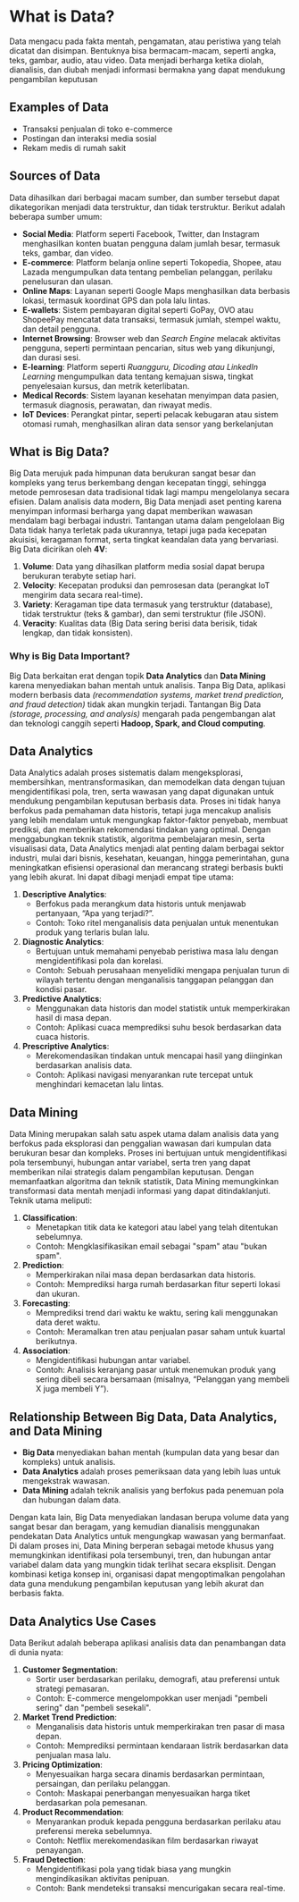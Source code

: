 # What is Data?
Data mengacu pada fakta mentah, pengamatan, atau peristiwa yang telah dicatat dan disimpan. Bentuknya bisa bermacam-macam, seperti angka, teks, gambar, audio, atau video. Data menjadi berharga ketika diolah, dianalisis, dan diubah menjadi informasi bermakna yang dapat mendukung pengambilan keputusan

## Examples of Data
- Transaksi penjualan di toko e-commerce
- Postingan dan interaksi media sosial
- Rekam medis di rumah sakit

## Sources of Data
Data dihasilkan dari berbagai macam sumber, dan sumber tersebut dapat dikategorikan menjadi data terstruktur, dan tidak terstruktur. Berikut adalah beberapa sumber umum:
- **Social Media**: Platform seperti Facebook, Twitter, dan Instagram menghasilkan konten buatan pengguna dalam jumlah besar, termasuk teks, gambar, dan video.
- **E-commerce**: Platform belanja online seperti Tokopedia, Shopee, atau Lazada mengumpulkan data tentang pembelian pelanggan, perilaku penelusuran dan ulasan.
- **Online Maps**: Layanan seperti Google Maps menghasilkan data berbasis lokasi, termasuk koordinat GPS dan pola lalu lintas.
- **E-wallets**: Sistem pembayaran digital seperti GoPay, OVO atau ShopeePay mencatat data transaksi, termasuk jumlah, stempel waktu, dan detail pengguna.
- **Internet Browsing**: Browser web dan _Search Engine_ melacak aktivitas pengguna, seperti permintaan pencarian, situs web yang dikunjungi, dan durasi sesi.
- **E-learning**: Platform seperti _Ruangguru, Dicoding atau LinkedIn Learning_ mengumpulkan data tentang kemajuan siswa, tingkat penyelesaian kursus, dan metrik keterlibatan.
- **Medical Records**: Sistem layanan kesehatan menyimpan data pasien, termasuk diagnosis, perawatan, dan riwayat medis.
- **IoT Devices**: Perangkat pintar, seperti pelacak kebugaran atau sistem otomasi rumah, menghasilkan aliran data sensor yang berkelanjutan

## What is Big Data?
Big Data merujuk pada himpunan data berukuran sangat besar dan kompleks yang terus berkembang dengan kecepatan tinggi, sehingga metode pemrosesan data tradisional tidak lagi mampu mengelolanya secara efisien. Dalam analisis data modern, Big Data menjadi aset penting karena menyimpan informasi berharga yang dapat memberikan wawasan mendalam bagi berbagai industri. Tantangan utama dalam pengelolaan Big Data tidak hanya terletak pada ukurannya, tetapi juga pada kecepatan akuisisi, keragaman format, serta tingkat keandalan data yang bervariasi. Big Data dicirikan oleh **4V**:

1. **Volume**: Data yang dihasilkan platform media sosial dapat berupa berukuran terabyte setiap hari.
2. **Velocity**: Kecepatan produksi dan pemrosesan data (perangkat IoT mengirim data secara real-time).
3. **Variety**: Keragaman tipe data termasuk yang terstruktur (database), tidak terstruktur (teks & gambar), dan semi terstruktur (file JSON).
4. **Veracity**: Kualitas data (Big Data sering berisi data berisik, tidak lengkap, dan tidak konsisten).

### Why is Big Data Important?
Big Data berkaitan erat dengan topik **Data Analytics** dan **Data Mining** karena menyediakan bahan mentah untuk analisis. Tanpa Big Data, aplikasi modern berbasis data _(recommendation systems, market trend prediction, and fraud detection)_ tidak akan mungkin terjadi. Tantangan Big Data _(storage, processing, and analysis)_ mengarah pada pengembangan alat dan teknologi canggih seperti **Hadoop, Spark, and Cloud computing**.

## Data Analytics
Data Analytics adalah proses sistematis dalam mengeksplorasi, membersihkan, mentransformasikan, dan memodelkan data dengan tujuan mengidentifikasi pola, tren, serta wawasan yang dapat digunakan untuk mendukung pengambilan keputusan berbasis data. Proses ini tidak hanya berfokus pada pemahaman data historis, tetapi juga mencakup analisis yang lebih mendalam untuk mengungkap faktor-faktor penyebab, membuat prediksi, dan memberikan rekomendasi tindakan yang optimal. Dengan menggabungkan teknik statistik, algoritma pembelajaran mesin, serta visualisasi data, Data Analytics menjadi alat penting dalam berbagai sektor industri, mulai dari bisnis, kesehatan, keuangan, hingga pemerintahan, guna meningkatkan efisiensi operasional dan merancang strategi berbasis bukti yang lebih akurat. Ini dapat dibagi menjadi empat tipe utama:
1. **Descriptive Analytics**:
   - Berfokus pada merangkum data historis untuk menjawab pertanyaan, “Apa yang terjadi?”.
   - Contoh: Toko ritel menganalisis data penjualan untuk menentukan produk yang terlaris bulan lalu.
2. **Diagnostic Analytics**:
   - Bertujuan untuk memahami penyebab peristiwa masa lalu dengan mengidentifikasi pola dan korelasi.
   - Contoh: Sebuah perusahaan menyelidiki mengapa penjualan turun di wilayah tertentu dengan menganalisis tanggapan pelanggan dan kondisi pasar.
3. **Predictive Analytics**:
   - Menggunakan data historis dan model statistik untuk memperkirakan hasil di masa depan.
   - Contoh: Aplikasi cuaca memprediksi suhu besok berdasarkan data cuaca historis.
4. **Prescriptive Analytics**:
   - Merekomendasikan tindakan untuk mencapai hasil yang diinginkan berdasarkan analisis data.
   - Contoh: Aplikasi navigasi menyarankan rute tercepat untuk menghindari kemacetan lalu lintas.

## Data Mining
Data Mining merupakan salah satu aspek utama dalam analisis data yang berfokus pada eksplorasi dan penggalian wawasan dari kumpulan data berukuran besar dan kompleks. Proses ini bertujuan untuk mengidentifikasi pola tersembunyi, hubungan antar variabel, serta tren yang dapat memberikan nilai strategis dalam pengambilan keputusan. Dengan memanfaatkan algoritma dan teknik statistik, Data Mining memungkinkan transformasi data mentah menjadi informasi yang dapat ditindaklanjuti. Teknik utama meliputi:
1. **Classification**:
   - Menetapkan titik data ke kategori atau label yang telah ditentukan sebelumnya.
   - Contoh: Mengklasifikasikan email sebagai "spam" atau "bukan spam".
2. **Prediction**:
   - Memperkirakan nilai masa depan berdasarkan data historis.
   - Contoh: Memprediksi harga rumah berdasarkan fitur seperti lokasi dan ukuran.
3. **Forecasting**:
   - Memprediksi trend dari waktu ke waktu, sering kali menggunakan data deret waktu.
   - Contoh: Meramalkan tren atau penjualan pasar saham untuk kuartal berikutnya.
4. **Association**:
   - Mengidentifikasi hubungan antar variabel.
   - Contoh: Analisis keranjang pasar untuk menemukan produk yang sering dibeli secara bersamaan (misalnya, “Pelanggan yang membeli X juga membeli Y”).

## Relationship Between Big Data, Data Analytics, and Data Mining
- **Big Data** menyediakan bahan mentah (kumpulan data yang besar dan kompleks) untuk analisis.
- **Data Analytics** adalah proses pemeriksaan data yang lebih luas untuk mengekstrak wawasan.
- **Data Mining** adalah teknik analisis yang berfokus pada penemuan pola dan hubungan dalam data.

Dengan kata lain, Big Data menyediakan landasan berupa volume data yang sangat besar dan beragam, yang kemudian dianalisis menggunakan pendekatan Data Analytics untuk mengungkap wawasan yang bermanfaat. Di dalam proses ini, Data Mining berperan sebagai metode khusus yang memungkinkan identifikasi pola tersembunyi, tren, dan hubungan antar variabel dalam data yang mungkin tidak terlihat secara eksplisit. Dengan kombinasi ketiga konsep ini, organisasi dapat mengoptimalkan pengolahan data guna mendukung pengambilan keputusan yang lebih akurat dan berbasis fakta.

## Data Analytics Use Cases
Data Berikut adalah beberapa aplikasi analisis data dan penambangan data di dunia nyata:
1. **Customer Segmentation**:
   - Sortir user berdasarkan perilaku, demografi, atau preferensi untuk strategi pemasaran.
   - Contoh: E-commerce mengelompokkan user menjadi "pembeli sering" dan "pembeli sesekali".
2. **Market Trend Prediction**:
   - Menganalisis data historis untuk memperkirakan tren pasar di masa depan.
   - Contoh: Memprediksi permintaan kendaraan listrik berdasarkan data penjualan masa lalu.
3. **Pricing Optimization**:
   - Menyesuaikan harga secara dinamis berdasarkan permintaan, persaingan, dan perilaku pelanggan.
   - Contoh: Maskapai penerbangan menyesuaikan harga tiket berdasarkan pola pemesanan.
4. **Product Recommendation**:
   - Menyarankan produk kepada pengguna berdasarkan perilaku atau preferensi mereka sebelumnya.
   - Contoh: Netflix merekomendasikan film berdasarkan riwayat penayangan.
5. **Fraud Detection**:
   - Mengidentifikasi pola yang tidak biasa yang mungkin mengindikasikan aktivitas penipuan.
   - Contoh: Bank mendeteksi transaksi mencurigakan secara real-time.